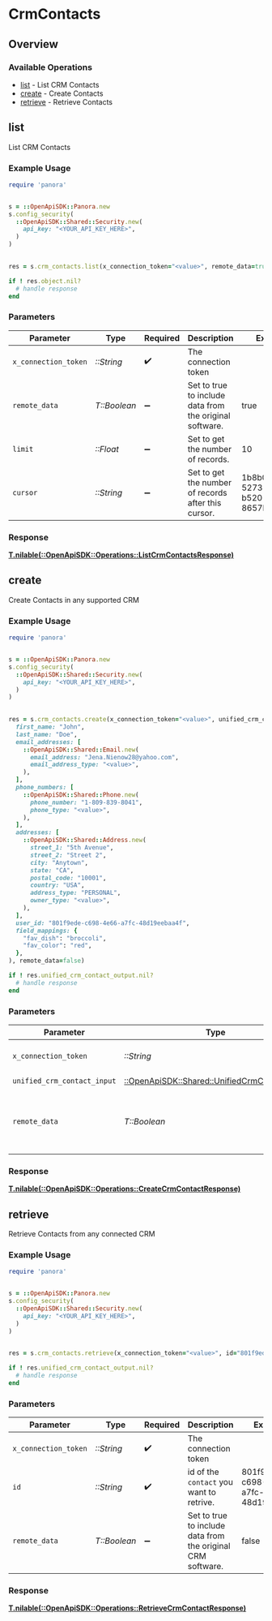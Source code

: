 # CrmContacts

## Overview

### Available Operations

* [list](#list) - List CRM Contacts
* [create](#create) - Create Contacts
* [retrieve](#retrieve) - Retrieve Contacts

## list

List CRM Contacts

### Example Usage

```ruby
require 'panora'


s = ::OpenApiSDK::Panora.new
s.config_security(
  ::OpenApiSDK::Shared::Security.new(
    api_key: "<YOUR_API_KEY_HERE>",
  )
)

    
res = s.crm_contacts.list(x_connection_token="<value>", remote_data=true, limit=10.0, cursor="1b8b05bb-5273-4012-b520-8657b0b90874")

if ! res.object.nil?
  # handle response
end

```

### Parameters

| Parameter                                               | Type                                                    | Required                                                | Description                                             | Example                                                 |
| ------------------------------------------------------- | ------------------------------------------------------- | ------------------------------------------------------- | ------------------------------------------------------- | ------------------------------------------------------- |
| `x_connection_token`                                    | *::String*                                              | :heavy_check_mark:                                      | The connection token                                    |                                                         |
| `remote_data`                                           | *T::Boolean*                                            | :heavy_minus_sign:                                      | Set to true to include data from the original software. | true                                                    |
| `limit`                                                 | *::Float*                                               | :heavy_minus_sign:                                      | Set to get the number of records.                       | 10                                                      |
| `cursor`                                                | *::String*                                              | :heavy_minus_sign:                                      | Set to get the number of records after this cursor.     | 1b8b05bb-5273-4012-b520-8657b0b90874                    |

### Response

**[T.nilable(::OpenApiSDK::Operations::ListCrmContactsResponse)](../../models/operations/listcrmcontactsresponse.md)**




## create

Create Contacts in any supported CRM

### Example Usage

```ruby
require 'panora'


s = ::OpenApiSDK::Panora.new
s.config_security(
  ::OpenApiSDK::Shared::Security.new(
    api_key: "<YOUR_API_KEY_HERE>",
  )
)

    
res = s.crm_contacts.create(x_connection_token="<value>", unified_crm_contact_input=::OpenApiSDK::Shared::UnifiedCrmContactInput.new(
  first_name: "John",
  last_name: "Doe",
  email_addresses: [
    ::OpenApiSDK::Shared::Email.new(
      email_address: "Jena.Nienow28@yahoo.com",
      email_address_type: "<value>",
    ),
  ],
  phone_numbers: [
    ::OpenApiSDK::Shared::Phone.new(
      phone_number: "1-809-839-8041",
      phone_type: "<value>",
    ),
  ],
  addresses: [
    ::OpenApiSDK::Shared::Address.new(
      street_1: "5th Avenue",
      street_2: "Street 2",
      city: "Anytown",
      state: "CA",
      postal_code: "10001",
      country: "USA",
      address_type: "PERSONAL",
      owner_type: "<value>",
    ),
  ],
  user_id: "801f9ede-c698-4e66-a7fc-48d19eebaa4f",
  field_mappings: {
    "fav_dish": "broccoli",
    "fav_color": "red",
  },
), remote_data=false)

if ! res.unified_crm_contact_output.nil?
  # handle response
end

```

### Parameters

| Parameter                                                                                     | Type                                                                                          | Required                                                                                      | Description                                                                                   | Example                                                                                       |
| --------------------------------------------------------------------------------------------- | --------------------------------------------------------------------------------------------- | --------------------------------------------------------------------------------------------- | --------------------------------------------------------------------------------------------- | --------------------------------------------------------------------------------------------- |
| `x_connection_token`                                                                          | *::String*                                                                                    | :heavy_check_mark:                                                                            | The connection token                                                                          |                                                                                               |
| `unified_crm_contact_input`                                                                   | [::OpenApiSDK::Shared::UnifiedCrmContactInput](../../models/shared/unifiedcrmcontactinput.md) | :heavy_check_mark:                                                                            | N/A                                                                                           |                                                                                               |
| `remote_data`                                                                                 | *T::Boolean*                                                                                  | :heavy_minus_sign:                                                                            | Set to true to include data from the original CRM software.                                   | false                                                                                         |

### Response

**[T.nilable(::OpenApiSDK::Operations::CreateCrmContactResponse)](../../models/operations/createcrmcontactresponse.md)**




## retrieve

Retrieve Contacts from any connected CRM

### Example Usage

```ruby
require 'panora'


s = ::OpenApiSDK::Panora.new
s.config_security(
  ::OpenApiSDK::Shared::Security.new(
    api_key: "<YOUR_API_KEY_HERE>",
  )
)

    
res = s.crm_contacts.retrieve(x_connection_token="<value>", id="801f9ede-c698-4e66-a7fc-48d19eebaa4f", remote_data=false)

if ! res.unified_crm_contact_output.nil?
  # handle response
end

```

### Parameters

| Parameter                                                   | Type                                                        | Required                                                    | Description                                                 | Example                                                     |
| ----------------------------------------------------------- | ----------------------------------------------------------- | ----------------------------------------------------------- | ----------------------------------------------------------- | ----------------------------------------------------------- |
| `x_connection_token`                                        | *::String*                                                  | :heavy_check_mark:                                          | The connection token                                        |                                                             |
| `id`                                                        | *::String*                                                  | :heavy_check_mark:                                          | id of the `contact` you want to retrive.                    | 801f9ede-c698-4e66-a7fc-48d19eebaa4f                        |
| `remote_data`                                               | *T::Boolean*                                                | :heavy_minus_sign:                                          | Set to true to include data from the original CRM software. | false                                                       |

### Response

**[T.nilable(::OpenApiSDK::Operations::RetrieveCrmContactResponse)](../../models/operations/retrievecrmcontactresponse.md)**


